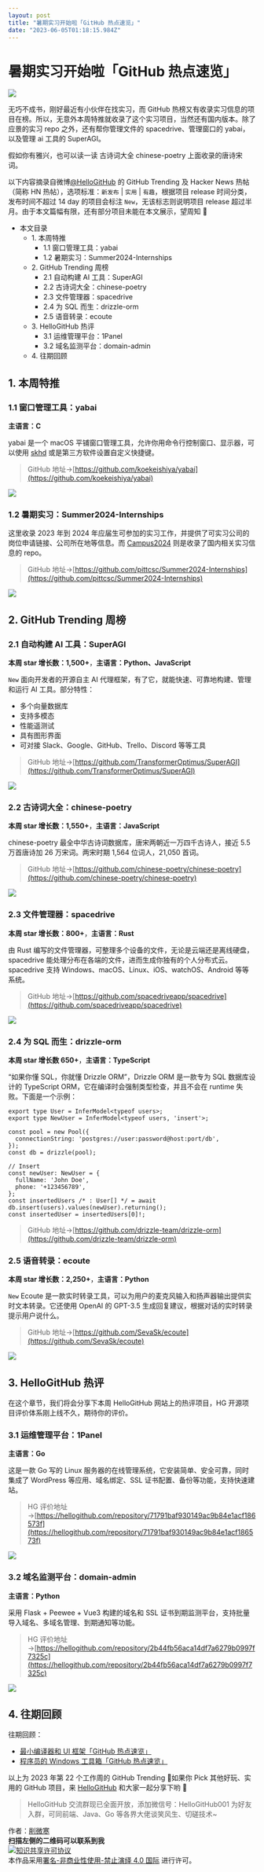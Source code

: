 ```yaml
---
layout: post
title: "暑期实习开始啦「GitHub 热点速览」"
date: "2023-06-05T01:18:15.984Z"
---
```

暑期实习开始啦「GitHub 热点速览」
====================

![](https://img2023.cnblogs.com/blog/759200/202306/759200-20230604223609578-591450131.jpg)

无巧不成书，刚好最近有小伙伴在找实习，而 GitHub 热榜又有收录实习信息的项目在榜。所以，无意外本周特推就收录了这个实习项目，当然还有国内版本。除了应景的实习 repo 之外，还有帮你管理文件的 spacedrive、管理窗口的 yabai，以及管理 ai 工具的 SuperAGI。

假如你有雅兴，也可以读一读 古诗词大全 chinese-poetry 上面收录的唐诗宋词。

以下内容摘录自微博[@HelloGitHub](https://www.weibo.com/hellogithub/) 的 GitHub Trending 及 Hacker News 热帖（简称 HN 热帖），选项标准：`新发布` | `实用` | `有趣`，根据项目 release 时间分类，发布时间不超过 14 day 的项目会标注 `New`，无该标志则说明项目 release 超过半月。由于本文篇幅有限，还有部分项目未能在本文展示，望周知 🌝

*   本文目录
    *   1\. 本周特推
        *   1.1 窗口管理工具：yabai
        *   1.2 暑期实习：Summer2024-Internships
    *   2\. GitHub Trending 周榜
        *   2.1 自动构建 AI 工具：SuperAGI
        *   2.2 古诗词大全：chinese-poetry
        *   2.3 文件管理器：spacedrive
        *   2.4 为 SQL 而生：drizzle-orm
        *   2.5 语音转录：ecoute
    *   3\. HelloGitHub 热评
        *   3.1 运维管理平台：1Panel
        *   3.2 域名监测平台：domain-admin
    *   4\. 往期回顾

1\. 本周特推
--------

### 1.1 窗口管理工具：yabai

**主语言：C**

yabai 是一个 macOS 平铺窗口管理工具，允许你用命令行控制窗口、显示器，可以使用 [skhd](https://github.com/koekeishiya/skhd) 或是第三方软件设置自定义快捷键。

> GitHub 地址→[https://github.com/koekeishiya/yabai](https://github.com/koekeishiya/yabai)

![](https://img2023.cnblogs.com/blog/759200/202306/759200-20230604223622840-924161003.png)

### 1.2 暑期实习：Summer2024-Internships

这里收录 2023 年到 2024 年应届生可参加的实习工作，并提供了可实习公司的岗位申请链接、公司所在地等信息。而 [Campus2024](https://github.com/NAOSI-DLUT/Campus2024) 则是收录了国内相关实习信息的 repo。

> GitHub 地址→[https://github.com/pittcsc/Summer2024-Internships](https://github.com/pittcsc/Summer2024-Internships)

![](https://img2023.cnblogs.com/blog/759200/202306/759200-20230604223626276-775546341.png)

2\. GitHub Trending 周榜
----------------------

### 2.1 自动构建 AI 工具：SuperAGI

**本周 star 增长数：1,500+**，**主语言：Python、JavaScript**

`New` 面向开发者的开源自主 AI 代理框架，有了它，就能快速、可靠地构建、管理和运行 AI 工具。部分特性：

*   多个向量数据库
*   支持多模态
*   性能遥测试
*   具有图形界面
*   可对接 Slack、Google、GitHub、Trello、Discord 等等工具

> GitHub 地址→[https://github.com/TransformerOptimus/SuperAGI](https://github.com/TransformerOptimus/SuperAGI)

![](https://img2023.cnblogs.com/blog/759200/202306/759200-20230604223631724-1232163957.png)

### 2.2 古诗词大全：chinese-poetry

**本周 star 增长数：1,550+**，**主语言：JavaScript**

chinese-poetry 最全中华古诗词数据库，唐宋两朝近一万四千古诗人，接近 5.5 万首唐诗加 26 万宋词。两宋时期 1,564 位词人，21,050 首词。

> GitHub 地址→[https://github.com/chinese-poetry/chinese-poetry](https://github.com/chinese-poetry/chinese-poetry)

![](https://img2023.cnblogs.com/blog/759200/202306/759200-20230604223636475-1719444300.png)

### 2.3 文件管理器：spacedrive

**本周 star 增长数：800+**，**主语言：Rust**

由 Rust 编写的文件管理器，可整理多个设备的文件，无论是云端还是离线硬盘，spacedrive 能处理分布在各端的文件，进而生成你独有的个人分布式云。spacedrive 支持 Windows、macOS、Linux、iOS、watchOS、Android 等等系统。

> GitHub 地址→[https://github.com/spacedriveapp/spacedrive](https://github.com/spacedriveapp/spacedrive)

![](https://img2023.cnblogs.com/blog/759200/202306/759200-20230604223640790-1212843148.png)

### 2.4 为 SQL 而生：drizzle-orm

**本周 star 增长数 650+**，**主语言：TypeScript**

“如果你懂 SQL，你就懂 Drizzle ORM”，Drizzle ORM 是一款专为 SQL 数据库设计的 TypeScript ORM，它在编译时会强制类型检查，并且不会在 runtime 失败。下面是一个示例：

    export type User = InferModel<typeof users>;
    export type NewUser = InferModel<typeof users, 'insert'>;
    
    const pool = new Pool({
      connectionString: 'postgres://user:password@host:port/db',
    });
    const db = drizzle(pool);
    
    // Insert
    const newUser: NewUser = {
      fullName: 'John Doe',
      phone: '+123456789',
    };
    const insertedUsers /* : User[] */ = await db.insert(users).values(newUser).returning();
    const insertedUser = insertedUsers[0]!;
    

> GitHub 地址→[https://github.com/drizzle-team/drizzle-orm](https://github.com/drizzle-team/drizzle-orm)

### 2.5 语音转录：ecoute

**本周 star 增长数：2,250+**，**主语言：Python**

`New` Ecoute 是一款实时转录工具，可以为用户的麦克风输入和扬声器输出提供实时文本转录。它还使用 OpenAI 的 GPT-3.5 生成回复建议，根据对话的实时转录提示用户说什么。

> GitHub 地址→[https://github.com/SevaSk/ecoute](https://github.com/SevaSk/ecoute)

![](https://img2023.cnblogs.com/blog/759200/202306/759200-20230604223647162-1259623267.png)

3\. HelloGitHub 热评
------------------

在这个章节，我们将会分享下本周 HelloGitHub 网站上的热评项目，HG 开源项目评价体系刚上线不久，期待你的评价。

### 3.1 运维管理平台：1Panel

**主语言：Go**

这是一款 Go 写的 Linux 服务器的在线管理系统，它安装简单、安全可靠，同时集成了 WordPress 等应用、域名绑定、SSL 证书配置、备份等功能，支持快速建站。

> HG 评价地址→[https://hellogithub.com/repository/71791baf930149ac9b84e1acf186573f](https://hellogithub.com/repository/71791baf930149ac9b84e1acf186573f)

![](https://img2023.cnblogs.com/blog/759200/202306/759200-20230604223651467-546794349.jpg)

### 3.2 域名监测平台：domain-admin

**主语言：Python**

采用 Flask + Peewee + Vue3 构建的域名和 SSL 证书到期监测平台，支持批量导入域名、多域名管理、到期通知等功能。

> HG 评价地址→[https://hellogithub.com/repository/2b44fb56aca14df7a6279b0997f7325c](https://hellogithub.com/repository/2b44fb56aca14df7a6279b0997f7325c)

![](https://img2023.cnblogs.com/blog/759200/202306/759200-20230604223659207-1181850230.jpg)

4\. 往期回顾
--------

往期回顾：

*   [最小编译器和 UI 框架「GitHub 热点速览」](https://mp.weixin.qq.com/s/uMYaH2B7EJodTKJgZyDzNw)
*   [程序员的 Windows 工具箱「GitHub 热点速览」](https://mp.weixin.qq.com/s/NG4chhvDA-fKMif3MsJuDA)

以上为 2023 年第 22 个工作周的 GitHub Trending 🎉如果你 Pick 其他好玩、实用的 GitHub 项目，来 [HelloGitHub](https://hellogithub.com/periodical) 和大家一起分享下哟 🌝

> HelloGitHub 交流群现已全面开放，添加微信号：HelloGitHub001 为好友入群，可同前端、Java、Go 等各界大佬谈笑风生、切磋技术~

  
作者：[削微寒](https://github.com/521xueweihan)  
**扫描左侧的二维码可以联系到我**  
[![知识共享许可协议](https://licensebuttons.net/l/by-nc-nd/4.0/88x31.png)](https://creativecommons.org/licenses/by-nc-nd/4.0/deed.zh)  
本作品采用[署名-非商业性使用-禁止演绎 4.0 国际](https://creativecommons.org/licenses/by-nc-nd/4.0/deed.zh) 进行许可。